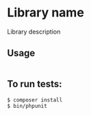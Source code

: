 # Library name

Library description

## Usage

```php

```

## To run tests:

```bash
$ composer install
$ bin/phpunit
```
